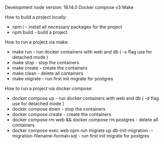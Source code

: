 Development node version: 16.14.0
Docker compose v3
Make

How to build a project locally:
- npm i - install all necessary packages for the project
- npm build - build a project

How to run a project via make:
- make run - run docker containers with web and db ( -s flag use for detached mode )
- make stop - stop the containers
- make create - create the containers
- make clean - delete all containers
- make migrate - run first init migrate for postgres

How to run a project via docker compose:
- docker compose up - run docker containers with web and db ( -d flag use for detached mode )
- docker compose down - stop the containers
- docker compose create - create the containers
- docker compose rm web && docker compose rm postgres - delete all containers
- docker compose exec web npm run migrate up db-init-migration --migration-filename-format=sql - run first init migrate for postgres